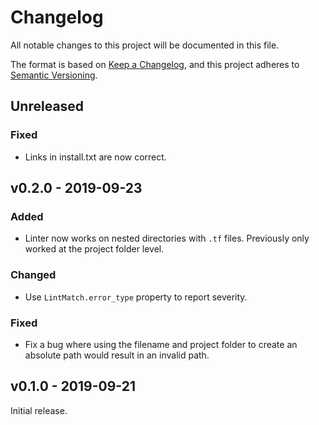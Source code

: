 # Changelog

All notable changes to this project will be documented in this file.

The format is based on [Keep a Changelog](https://keepachangelog.com/en/1.0.0/), and this project adheres to [Semantic Versioning](https://semver.org/spec/v2.0.0.html).

## Unreleased

### Fixed

- Links in install.txt are now correct.

## v0.2.0 - 2019-09-23

### Added

- Linter now works on nested directories with `.tf` files. Previously only worked at the project folder level.

### Changed

- Use `LintMatch.error_type` property to report severity.

### Fixed

- Fix a bug where using the filename and project folder to create an absolute path would result in an invalid path.

## v0.1.0 - 2019-09-21

Initial release.
